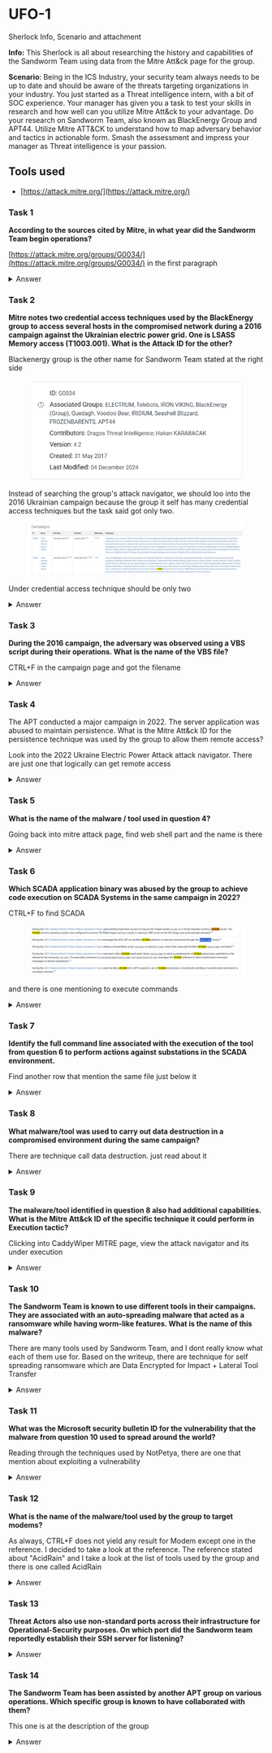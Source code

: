 # UFO-1

Sherlock Info, Scenario and attachment

**Info:** This Sherlock is all about researching the history and capabilities of the Sandworm Team using data from the Mitre Att\&ck page for the group.

**Scenario**: Being in the ICS Industry, your security team always needs to be up to date and should be aware of the threats targeting organizations in your industry. You just started as a Threat intelligence intern, with a bit of SOC experience. Your manager has given you a task to test your skills in research and how well can you utilize Mitre Att\&ck to your advantage. Do your research on Sandworm Team, also known as BlackEnergy Group and APT44. Utilize Mitre ATT\&CK to understand how to map adversary behavior and tactics in actionable form. Smash the assessment and impress your manager as Threat intelligence is your passion.

## Tools used

* [https://attack.mitre.org/](https://attack.mitre.org/)

### Task 1

**According to the sources cited by Mitre, in what year did the Sandworm Team begin operations?**

[https://attack.mitre.org/groups/G0034/](https://attack.mitre.org/groups/G0034/) in the first paragraph

<details>

<summary>Answer</summary>

2009

</details>

### Task 2

**Mitre notes two credential access techniques used by the BlackEnergy group to access several hosts in the compromised network during a 2016 campaign against the Ukrainian electric power grid. One is LSASS Memory access (T1003.001). What is the Attack ID for the other?**

Blackenergy group is the other name for Sandworm Team stated at the right side

<figure><img src="../../../.gitbook/assets/image (22).png" alt="" width="454"><figcaption></figcaption></figure>

Instead of searching the group's attack navigator, we should loo into the 2016 Ukrainian campaign because the group it self has many credential access techniques but the task said got only two.

<figure><img src="../../../.gitbook/assets/image (23).png" alt=""><figcaption></figcaption></figure>

Under credential access technique should be only two

<details>

<summary>Answer</summary>

T1110

</details>

### Task 3

**During the 2016 campaign, the adversary was observed using a VBS script during their operations. What is the name of the VBS file?**

CTRL+F in the campaign page and got the filename

<details>

<summary>Answer</summary>

<figure><img src="../../../.gitbook/assets/image (24).png" alt=""><figcaption></figcaption></figure>

ufn.vbs

</details>

### Task 4

The APT conducted a major campaign in 2022. The server application was abused to maintain persistence. What is the Mitre Att\&ck ID for the persistence technique was used by the group to allow them remote access?

Look into the 2022 Ukraine Electric Power Attack attack navigator. There are just one that logically can get remote access

<details>

<summary>Answer</summary>

T1505.003

</details>

### Task 5

**What is the name of the malware / tool used in question 4?**

Going back into mitre attack page, find web shell part and the name is there

<details>

<summary>Answer</summary>

Neo-REGEORG

</details>

### Task 6

**Which SCADA application binary was abused by the group to achieve code execution on SCADA Systems in the same campaign in 2022?**

CTRL+F to find SCADA

<figure><img src="../../../.gitbook/assets/image (25).png" alt=""><figcaption></figcaption></figure>

and there is one mentioning to execute commands

<details>

<summary>Answer</summary>

scilc.exe

</details>

### Task 7

**Identify the full command line associated with the execution of the tool from question 6 to perform actions against substations in the SCADA environment.**

Find another row that mention the same file just below it

<details>

<summary>Answer</summary>

C:\sc\prog\exec\scilc.exe -do pack\scil\s1.txt

</details>

### Task 8

**What malware/tool was used to carry out data destruction in a compromised environment during the same campaign?**

There are technique call data destruction. just read about it

<details>

<summary>Answer</summary>

CaddyWiper

</details>

### Task 9

**The malware/tool identified in question 8 also had additional capabilities. What is the Mitre Att\&ck ID of the specific technique it could perform in Execution tactic?**

Clicking into CaddyWiper MITRE page, view the attack navigator and its under execution

<details>

<summary>Answer</summary>

T1106

</details>

### Task 10

**The Sandworm Team is known to use different tools in their campaigns. They are associated with an auto-spreading malware that acted as a ransomware while having worm-like features. What is the name of this malware?**

There are many tools used by Sandworm Team, and I dont really know what each of them use for. Based on the writeup, there are technique for self spreading ransomware which are Data Encrypted for Impact + Lateral Tool Transfer

<details>

<summary>Answer</summary>

NotPetya

</details>

### Task 11

**What was the Microsoft security bulletin ID for the vulnerability that the malware from question 10 used to spread around the world?**

Reading through the techniques used by NotPetya, there are one that mention about exploiting a vulnerability

<details>

<summary>Answer</summary>

MS17-010

</details>

### Task 12

**What is the name of the malware/tool used by the group to target modems?**

As always, CTRL+F does not yield any result for Modem except one in the reference. I decided to take a look at the reference. The reference stated about "AcidRain" and I take a look at the list of tools used by the group and there is one called AcidRain

<details>

<summary>Answer</summary>

AcidRain

</details>

### Task 13

**Threat Actors also use non-standard ports across their infrastructure for Operational-Security purposes. On which port did the Sandworm team reportedly establish their SSH server for listening?**

<details>

<summary>Answer</summary>

<figure><img src="../../../.gitbook/assets/image (26).png" alt=""><figcaption></figcaption></figure>

6789

</details>

### Task 14

**The Sandworm Team has been assisted by another APT group on various operations. Which specific group is known to have collaborated with them?**

This one is at the description of the group

<details>

<summary>Answer</summary>

APT28

</details>
